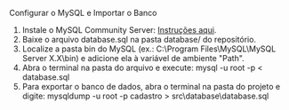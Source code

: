 Configurar o MySQL e Importar o Banco
1. Instale o MySQL Community Server: [Instruções aqui](https://dev.mysql.com/downloads/).
2. Baixe o arquivo database.sql na pasta database/ do repositório.
3. Localize a pasta bin do MySQL (ex.: C:\Program Files\MySQL\MySQL Server X.X\bin) e adicione ela à variável de ambiente "Path".
4. Abra o terminal na pasta do arquivo e execute:
  mysql -u root -p < database.sql
5. Para exportar o banco de dados, abra o terminal na pasta do projeto e digite: mysqldump -u root -p cadastro > src\database\database.sql
